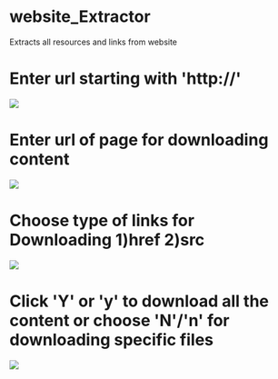 # website_Extractor
Extracts all resources and links from website

# Enter url starting with 'http://'
<img src="https://raw.githubusercontent.com/saurabhlondhe/website_Extractor/master/Screenshots/python%20%3A%20sh%20—%20Konsole_019.png" />

# Enter url of page for downloading content
<img src="https://raw.githubusercontent.com/saurabhlondhe/website_Extractor/master/Screenshots/python%20%3A%20sh%20—%20Konsole_020.png" />

# Choose type of links for Downloading 1)href 2)src
<img src="https://raw.githubusercontent.com/saurabhlondhe/website_Extractor/master/Screenshots/python%20%3A%20sh%20—%20Konsole_021.png" />

# Click 'Y' or 'y' to download all the content or choose 'N'/'n' for downloading specific files
<img src="https://raw.githubusercontent.com/saurabhlondhe/website_Extractor/master/Screenshots/python%20%3A%20sh%20—%20Konsole_022.png" />
